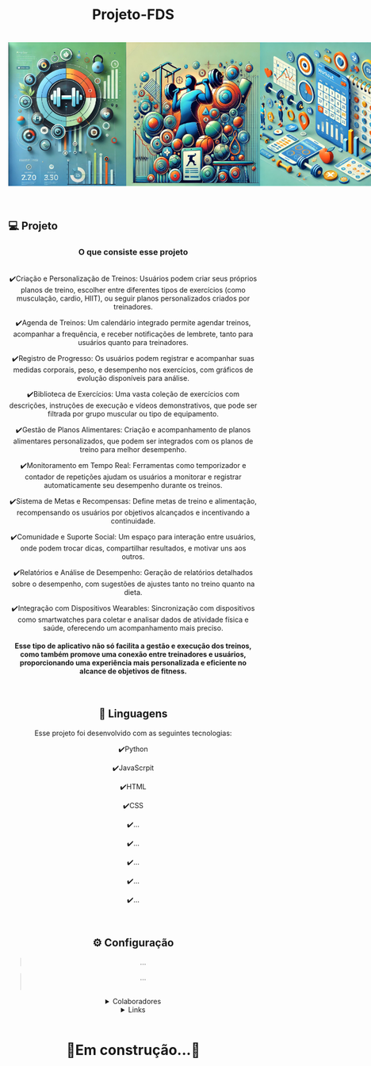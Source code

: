 
 <h1 align="center">
   Projeto-FDS
</h1>
<h1 style="display: flex; align-items: center;">
  <img title="readme" src="img1.webp.jpg" width="290" height="290" style="margin-right: 0px;">
  <img src="img2.jpg" width="270" height="290">
<img src="img3.webp" width="270" height="290">
</h1>


<br>


## 💻 Projeto

<center><h3>O que consiste esse projeto</h3><center>

<br>
✔️Criação e Personalização de Treinos: Usuários podem criar seus próprios planos de treino, escolher entre diferentes tipos de exercícios (como musculação, cardio, HIIT), ou seguir planos personalizados criados por treinadores.

<br>

✔️Agenda de Treinos: Um calendário integrado permite agendar treinos, acompanhar a frequência, e receber notificações de lembrete, tanto para usuários quanto para treinadores.

✔️Registro de Progresso: Os usuários podem registrar e acompanhar suas medidas corporais, peso, e desempenho nos exercícios, com gráficos de evolução disponíveis para análise.

✔️Biblioteca de Exercícios: Uma vasta coleção de exercícios com descrições, instruções de execução e vídeos demonstrativos, que pode ser filtrada por grupo muscular ou tipo de equipamento.

✔️Gestão de Planos Alimentares: Criação e acompanhamento de planos alimentares personalizados, que podem ser integrados com os planos de treino para melhor desempenho.

✔️Monitoramento em Tempo Real: Ferramentas como temporizador e contador de repetições ajudam os usuários a monitorar e registrar automaticamente seu desempenho durante os treinos.

✔️Sistema de Metas e Recompensas: Define metas de treino e alimentação, recompensando os usuários por objetivos alcançados e incentivando a continuidade.

✔️Comunidade e Suporte Social: Um espaço para interação entre usuários, onde podem trocar dicas, compartilhar resultados, e motivar uns aos outros.

✔️Relatórios e Análise de Desempenho: Geração de relatórios detalhados sobre o desempenho, com sugestões de ajustes tanto no treino quanto na dieta.

✔️Integração com Dispositivos Wearables: Sincronização com dispositivos como smartwatches para coletar e analisar dados de atividade física e saúde, oferecendo um acompanhamento mais preciso.

<h4>Esse tipo de aplicativo não só facilita a gestão e execução dos treinos, como também promove uma conexão entre treinadores e usuários, proporcionando uma experiência mais personalizada e eficiente no alcance de objetivos de fitness.</h4>




<br>

## 🚀 Linguagens

Esse projeto foi desenvolvido com as seguintes tecnologias:

✔️Python

✔️JavaScrpit

✔️HTML

✔️CSS

✔️...

✔️...

✔️...

✔️...

✔️...

<br>

## ⚙ Configuração


> ...


>...
<br><br>
<details><br>
<summary>Colaboradores</summary>
Antonio Crisanto - Email: tom.filho2006@gmail.com<br>
Artur Dowsley - Email: arturbdowsley@gmail.com<br>
Israel Duclerc - Email:...<br>
Lucas Calabria - Email: lvcalabria@gmail.com<br>
Victor Paes - Email: vplpc@cesar.school<br>
</details>

<details><br>
<summary>Links</summary>
https://proj2fds.atlassian.net/jira/software/projects/SCRUM/boards/1
</details>
<br>
<h1>🔧Em construção...🔧</h1>